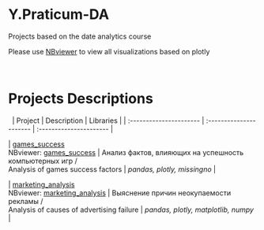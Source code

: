 # Y.Praticum-DA
Projects based on the date analytics course

Please use [NBviewer](https://nbviewer.org/github/im-gary/) to view all visualizations based on plotly

 
# Projects Descriptions
 
| Project | Description | Libraries | 
| :---------------------- | :---------------------- | :---------------------- |

| [games_success](games_success) <br /> NBviewer: [games_success](https://nbviewer.org/github/anait-nik/practicum_DA_projects/blob/main/games_success/games.ipynb?flush_cache=true)
| Анализ фактов, влияющих на успешность компьютерных игр  /<br />  Analysis of games success factors 
| *pandas, plotly, missingno* |

| [marketing_analysis](marketing_analysis) <br /> NBviewer: [marketing_analysis](https://nbviewer.org/github/anait-nik/practicum_DA_projects/blob/main/marketing_analysis/marketing_analysis.ipynb?flush_cache=true)
| Выяснение причин неокупаемости рекламы /<br />  Analysis of causes of advertising failure 
| *pandas, plotly, matplotlib, numpy* |
